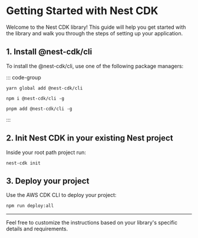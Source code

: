 # Getting Started with Nest CDK

Welcome to the Nest CDK library! This guide will help you get started with the library and walk you through the steps of setting up your application.

## 1. Install @nest-cdk/cli

To install the @nest-cdk/cli, use one of the following package managers:

::: code-group

```shell [yarn]
yarn global add @nest-cdk/cli
```

```shell [npm:
npm i @nest-cdk/cli -g
```

```shell [pnpm]
pnpm add @nest-cdk/cli -g
```

:::

## 2. Init Nest CDK in your existing Nest project

Inside your root path project run:

```shell
nest-cdk init
```

## 3. Deploy your project

Use the AWS CDK CLI to deploy your project:

```bash
npm run deploy:all
```

---

Feel free to customize the instructions based on your library's specific details and requirements.
